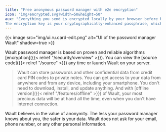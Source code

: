 ```yaml
---
title: "Free anonymous password manager with e2e encryption"
icon: "img/encrypted.svg?width=50&height=50"
aux: "Everything you send is encrypted locally by your browser before being sent to Wault.
The encryption key is your cryptographically-enhanced passphrase, which only you know."
---
```


{{< image src="img/ui.ru.card-edit.png" alt="UI of the password manager Wault" shadow=true >}}

Wault password manager is based on proven and reliable algorithms [encryption]({{< relref "/security/overview" >}}).
You can view the [source code]({{< relref "/source" >}}) any time or launch Wault on your server.

> Wault can store passwords and other confidential data from credit card PIN codes
> to private notes. You can get access to your data from anywhere and from any device,
> including your smartphone. You don't need to download, install, and update anything. And with [offline version]({{< relref "/features/offline" >}})
> of Wault, your most precious data will be at hand all the time, even when you don't have Internet connection.

Wault believes in the value of anonymity. The less your password manager knows about you, the safer 
is your data. Wault does not ask for your email, phone number, or any other personal information.
